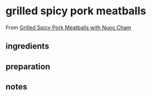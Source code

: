 # grilled spicy pork meatballs

From [Grilled Spicy Pork Meatballs with Nuoc Cham](https://www.bonappetit.com/recipe/grilled-spicy-pork-meatballs-with-nuoc-cham)

## ingredients


## preparation


## notes

